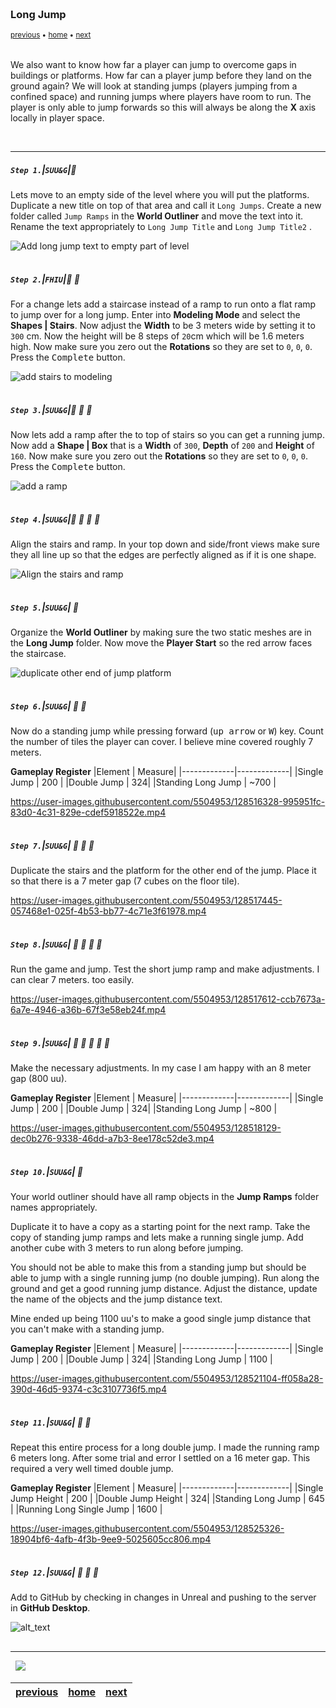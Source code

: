 <img src="https://via.placeholder.com/1000x4/45D7CA/45D7CA" alt="drawing" height="4px"/>

### Long Jump

<sub>[previous](../gameplay-scale/README.md#user-content-gameplay--scale-register) • [home](../README.md#user-content-ue4-intro-to-level-design) • [next](../moving-platform/README.md#user-content-moving-platform)</sub>

<img src="https://via.placeholder.com/1000x4/45D7CA/45D7CA" alt="drawing" height="4px"/>

We also want to know how far a player can jump to overcome gaps in buildings or platforms.  How far can a player jump before they land on the ground again? We will look at standing jumps (players jumping from a confined space) and running jumps where players have room to run.  The player is only able to jump forwards so this will always be along the **X** axis locally in player space.

<br>

---


##### `Step 1.`\|`SUU&G`|:small_blue_diamond:

Lets move to an empty side of the level where you will put the platforms. Duplicate a new title on top of that area and call it `Long Jumps`. Create a new folder called `Jump Ramps` in the **World Outliner** and move the text into it. Rename the text appropriately to `Long Jump Title` and `Long Jump Title2` .

![Add long jump text to empty part of level](images/longJumps.png)

<img src="https://via.placeholder.com/500x2/45D7CA/45D7CA" alt="drawing" height="2px" alt = ""/>

##### `Step 2.`\|`FHIU`|:small_blue_diamond: :small_blue_diamond: 

For a change lets add a staircase instead of a ramp to run onto a flat ramp to jump over for a long jump.  Enter into **Modeling Mode** and select the **Shapes | Stairs**.  Now adjust the **Width** to be 3 meters wide by setting it to `300` cm.  Now the height will be 8 steps of `20`cm which will be 1.6 meters high. Now make sure you zero out the **Rotations** so they are set to `0`, `0`, `0`. Press the <kbd>Complete</kbd> button.

![add stairs to modeling](images/addStairs.png)

<img src="https://via.placeholder.com/500x2/45D7CA/45D7CA" alt="drawing" height="2px" alt = ""/>

##### `Step 3.`\|`SUU&G`|:small_blue_diamond: :small_blue_diamond: :small_blue_diamond:

Now lets add a ramp after the to top of stairs so you can get a running jump.  Now add a **Shape | Box** that is a **Width** of `300`, **Depth** of `200` and **Height** of `160`.  Now make sure you zero out the **Rotations** so they are set to `0`, `0`, `0`. Press the <kbd>Complete</kbd> button.

![add a ramp](images/addRamp.png)

<img src="https://via.placeholder.com/500x2/45D7CA/45D7CA" alt="drawing" height="2px" alt = ""/>

##### `Step 4.`\|`SUU&G`|:small_blue_diamond: :small_blue_diamond: :small_blue_diamond: :small_blue_diamond:

Align the stairs and ramp. In your top down and side/front views make sure they all line up so that the edges are perfectly aligned as if it is one shape. 

![Align the stairs and ramp](images/placeNextToEachOther.png)

<img src="https://via.placeholder.com/500x2/45D7CA/45D7CA" alt="drawing" height="2px" alt = ""/>

##### `Step 5.`\|`SUU&G`| :small_orange_diamond:

Organize the **World Outliner** by making sure the two static meshes are in the **Long Jump** folder. Now move the **Player Start** so the red arrow faces the staircase.

![duplicate other end of jump platform](images/OrganizeFinder.jpg)

<img src="https://via.placeholder.com/500x2/45D7CA/45D7CA" alt="drawing" height="2px" alt = ""/>

##### `Step 6.`\|`SUU&G`| :small_orange_diamond: :small_blue_diamond:

Now do a standing jump while pressing forward (<kbd>up arrow</kbd> or <kbd>W</kbd>) key.  Count the number of tiles the player can cover. I believe mine covered roughly 7 meters.

**Gameplay Register**
|Element | Measure|
|-------------|-------------|
|Single Jump | 200 |
|Double Jump | 324|
|Standing Long Jump | ~700 | 

https://user-images.githubusercontent.com/5504953/128516328-995951fc-83d0-4c31-829e-cdef5918522e.mp4

<img src="https://via.placeholder.com/500x2/45D7CA/45D7CA" alt="drawing" height="2px" alt = ""/>

##### `Step 7.`\|`SUU&G`| :small_orange_diamond: :small_blue_diamond: :small_blue_diamond:

Duplicate the stairs and the platform for the other end of the jump. Place it so that there is a 7 meter gap (7 cubes on the floor tile).

https://user-images.githubusercontent.com/5504953/128517445-057468e1-025f-4b53-bb77-4c71e3f61978.mp4

<img src="https://via.placeholder.com/500x2/45D7CA/45D7CA" alt="drawing" height="2px" alt = ""/>

##### `Step 8.`\|`SUU&G`| :small_orange_diamond: :small_blue_diamond: :small_blue_diamond: :small_blue_diamond:

Run the game and jump.  Test the short jump ramp and make adjustments. I can clear 7 meters. too easily.

https://user-images.githubusercontent.com/5504953/128517612-ccb7673a-6a7e-4946-a36b-67f3e58eb24f.mp4

<img src="https://via.placeholder.com/500x2/45D7CA/45D7CA" alt="drawing" height="2px" alt = ""/>

##### `Step 9.`\|`SUU&G`| :small_orange_diamond: :small_blue_diamond: :small_blue_diamond: :small_blue_diamond: :small_blue_diamond:

Make the necessary adjustments. In my case I am happy with an 8 meter gap (800 uu).

**Gameplay Register**
|Element | Measure|
|-------------|-------------|
|Single Jump | 200 |
|Double Jump | 324|
|Standing Long Jump | ~800 | 

https://user-images.githubusercontent.com/5504953/128518129-dec0b276-9338-46dd-a7b3-8ee178c52de3.mp4

<img src="https://via.placeholder.com/500x2/45D7CA/45D7CA" alt="drawing" height="2px" alt = ""/>

##### `Step 10.`\|`SUU&G`| :large_blue_diamond:


Your world outliner should have all ramp objects in the **Jump Ramps** folder names appropriately. 

Duplicate it to have a copy as a starting point for the next ramp. Take the copy of standing jump ramps and lets make a running single jump.  Add another cube with 3 meters to run along before jumping.

You should not be able to make this from a standing jump but should be able to jump with a single running jump (no double jumping).  Run along the ground and get a good running jump distance. Adjust the distance, update the name of the objects and the jump distance text.

Mine ended up being 1100 uu's to make a good single jump distance that you can't make with a standing jump.

**Gameplay Register**
|Element | Measure|
|-------------|-------------|
|Single Jump | 200 |
|Double Jump | 324|
|Standing Long Jump | 1100 | 

https://user-images.githubusercontent.com/5504953/128521104-ff058a28-390d-46d5-9374-c3c3107736f5.mp4

<img src="https://via.placeholder.com/500x2/45D7CA/45D7CA" alt="drawing" height="2px" alt = ""/>

##### `Step 11.`\|`SUU&G`| :large_blue_diamond: :small_blue_diamond: 

Repeat this entire process for a long double jump.  I made the running ramp 6 meters long.  After some trial and error I settled on a 16 meter gap.  This required a very well timed double jump.

**Gameplay Register**
|Element | Measure|
|-------------|-------------|
|Single Jump Height | 200 |
|Double Jump Height | 324|
|Standing Long Jump | 645 | 
|Running Long Single Jump | 1600 |

https://user-images.githubusercontent.com/5504953/128525326-18904bf6-4afb-4f3b-9ee9-5025605cc806.mp4

<img src="https://via.placeholder.com/500x2/45D7CA/45D7CA" alt="drawing" height="2px" alt = ""/>


##### `Step 12.`\|`SUU&G`| :large_blue_diamond: :small_blue_diamond: :small_blue_diamond: 

Add to GitHub by checking in changes in Unreal and pushing to the server in **GitHub Desktop**.

![alt_text](images/Github.jpg)

<img src="https://via.placeholder.com/500x2/45D7CA/45D7CA" alt="drawing" height="2px" alt = ""/>

___


<img src="https://via.placeholder.com/1000x4/dba81a/dba81a" alt="drawing" height="4px" alt = ""/>

<img src="https://via.placeholder.com/1000x100/45D7CA/000000/?text=Next Up - Moving Platform">

<img src="https://via.placeholder.com/1000x4/dba81a/dba81a" alt="drawing" height="4px" alt = ""/>

| [previous](../gameplay-scale/README.md#user-content-gameplay--scale-register)| [home](../README.md#user-content-ue4-intro-to-level-design) | [next](../moving-platform/README.md#user-content-moving-platform)|
|---|---|---|
